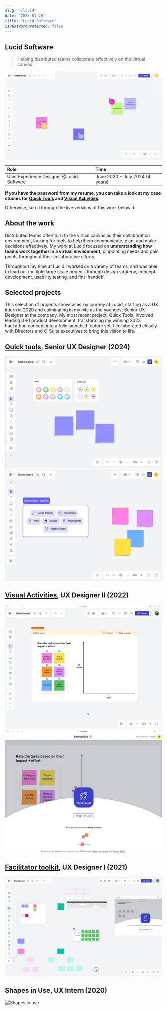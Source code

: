 ```yaml
---
slug: "/lcuid"
date: "2025-01-26"
title: "Lucid Software"
isPasswordProtected: false
---
```

## Lucid Software
> Helping distributed teams collaborate effectively on the virtual canvas.

![Hero gif of work done at Lucid](../src/images/lucid/lucidhero.gif)

| Role   | Time  |
|:-------------|:--------------------|
| User Experience Designer @Lucid Software| June 2020 - July 2024 (4 years)|

**If you have the password from my resume, you can take a look at my case studies for [Quick Tools](/quicktools) and [Visual Activities](/visualactivities).**

Otherwise, scroll through the live versions of this work below ↓

## About the work
Distributed teams often turn to the virtual canvas as their collaboration environment, looking for tools to help them communicate, plan, and make decisions effectively. My work at Lucid focused on **understanding how teams work together in a virtual environment**, pinpointing needs and pain points throughout their collaborative efforts.

Throughout my time at Lucid I worked on a variety of teams, and was able to lead out multiple large scale projects through design strategy, concept development, usability testing, and final handoff.


## Selected projects
This selection of projects showcases my journey at Lucid, starting as a UX intern in 2020 and culminating in my role as the youngest Senior UX Designer at the company. My most recent project, Quick Tools, involved leading 0→1 product development, transforming my winning 2023 hackathon concept into a fully launched feature set. I collaborated closely with Directors and C-Suite executives to bring this vision to life.

## [Quick tools](https://training.lucid.co/quick-tools/1954453), Senior UX Designer (2024)
![Quick tools](../src/images/quicktools/quickshapebank.gif)
![Quick tools](../src/images/quicktools/quickaction.gif)

## [Visual Activities](https://lucid.co/resources/webinars/use-cases-for-visual-activities-jan-2024), UX Designer II (2022)
![Visual Activities](../src/images/visualactivities/canvas.gif)
![Visual Activities](../src/images/visualactivities/participation.gif)

## [Facilitator toolkit](https://lucidspark.com/solutions/facilitation-tools), UX Designer I (2021)
![Facilitator toolkit](../src/images/playground/laser.gif)

## Shapes in Use, UX Intern (2020)
![Shapes in use](../src/images/playground/shapesinuse.gif)
